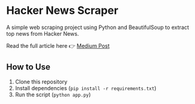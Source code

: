 # Hacker News Scraper  

A simple web scraping project using Python and BeautifulSoup to extract top news from Hacker News.  

Read the full article here 👉 [Medium Post](https://medium.com/@mujahid.170997/c7830b6679b8)  

## How to Use  
1. Clone this repository  
2. Install dependencies (`pip install -r requirements.txt`)  
3. Run the script (`python app.py`) 